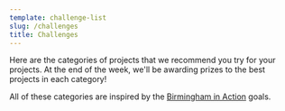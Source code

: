 ```yaml
---
template: challenge-list
slug: /challenges
title: Challenges
---
```


Here are the categories of projects that we recommend you try for your
projects. At the end of the week, we'll be awarding prizes to the best
projects in each category!

All of these categories are inspired by the [Birmingham in
Action](https://www.birmingham.ac.uk/birmingham-in-action/index.aspx) goals.
